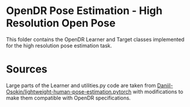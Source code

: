 # OpenDR Pose Estimation - High Resolution Open Pose

This folder contains the OpenDR Learner and Target classes implemented for the high resolution pose estimation task.


# Sources

Large parts of the Learner and utilities.py code are taken from [Daniil-Osokin/lightweight-human-pose-estimation.pytorch](
https://github.com/Daniil-Osokin/lightweight-human-pose-estimation.pytorch) with modifications to make them compatible 
with OpenDR specifications.

